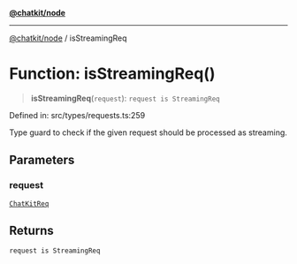[**@chatkit/node**](../README.md)

***

[@chatkit/node](../README.md) / isStreamingReq

# Function: isStreamingReq()

> **isStreamingReq**(`request`): `request is StreamingReq`

Defined in: src/types/requests.ts:259

Type guard to check if the given request should be processed as streaming.

## Parameters

### request

[`ChatKitReq`](../type-aliases/ChatKitReq.md)

## Returns

`request is StreamingReq`
